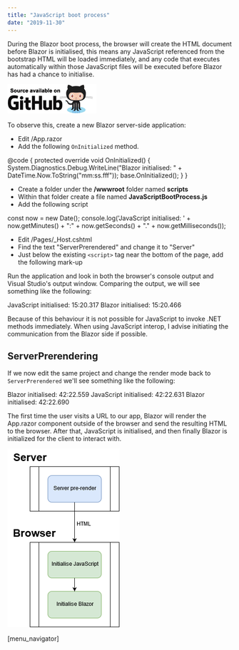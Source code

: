 ```yaml
---
title: "JavaScript boot process"
date: "2019-11-30"
---
```


During the Blazor boot process, the browser will create the HTML document before Blazor is initialised, this means any JavaScript referenced from the bootstrap HTML will be loaded immediately, and any code that executes automatically within those JavaScript files will be executed before Blazor has had a chance to initialise.

[![](images/SourceLink-e1567978928628.png)](https://github.com/mrpmorris/blazor-university/tree/master/src/JavaScriptInterop/JavaScriptBootProcess)

To observe this, create a new Blazor server-side application:

- Edit /App.razor
- Add the following `OnInitialized` method.

@code {
	protected override void OnInitialized()
	{
		System.Diagnostics.Debug.WriteLine("Blazor initialised: " + DateTime.Now.ToString("mm:ss.fff"));
		base.OnInitialized();
	}
}

- Create a folder under the **/wwwroot** folder named **scripts**
- Within that folder create a file named **JavaScriptBootProcess.js**
- Add the following script

const now = new Date();
console.log('JavaScript initialised: ' + now.getMinutes() + ":" + now.getSeconds() + "." + now.getMilliseconds());

- Edit /Pages/\_Host.cshtml
- Find the text "ServerPrerendered" and change it to "Server"
- Just below the existing `<script>` tag near the bottom of the page, add the following mark-up

<script src="~/scripts/JavaScriptBootProcess.js"></script>

Run the application and look in both the browser's console output and Visual Studio's output window. Comparing the output, we will see something like the following:

JavaScript initialised: 15:20.317
Blazor initialised: 15:20.466

Because of this behaviour it is not possible for JavaScript to invoke .NET methods immediately. When using JavaScript interop, I advise initiating the communication from the Blazor side if possible.

## ServerPrerendering

If we now edit the same project and change the render mode back to `ServerPrerendered` we'll see something like the following:

Blazor initialised: 42:22.559
JavaScript initialised: 42:22.631
Blazor initialised: 42:22.690

The first time the user visits a URL to our app, Blazor will render the App.razor component outside of the browser and send the resulting HTML to the browser. After that, JavaScript is initialised, and then finally Blazor is initialized for the client to interact with.

![](images/JavaScriptBootProcessDiagram.png)

\[menu\_navigator\]
